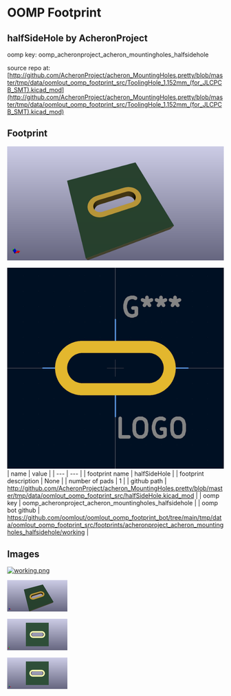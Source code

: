# OOMP Footprint  
## halfSideHole  by AcheronProject  
  
oomp key: oomp_acheronproject_acheron_mountingholes_halfsidehole  
  
source repo at: [http://github.com/AcheronProject/acheron_MountingHoles.pretty/blob/master/tmp/data/oomlout_oomp_footprint_src/ToolingHole_1.152mm_(for_JLCPCB_SMT).kicad_mod](http://github.com/AcheronProject/acheron_MountingHoles.pretty/blob/master/tmp/data/oomlout_oomp_footprint_src/ToolingHole_1.152mm_(for_JLCPCB_SMT).kicad_mod)  
## Footprint  
  
[![working_kicad_pcb_3d.png](working_kicad_pcb_3d_600.png)](working_kicad_pcb_3d.png)  
  
[![working.png](working_600.png)](working.png)  
| name | value | 
| --- | --- | 
| footprint name | halfSideHole | 
| footprint description | None | 
| number of pads | 1 | 
| github path | http://github.com/AcheronProject/acheron_MountingHoles.pretty/blob/master/tmp/data/oomlout_oomp_footprint_src/halfSideHole.kicad_mod | 
| oomp key | oomp_acheronproject_acheron_mountingholes_halfsidehole | 
| oomp bot github | https://github.com/oomlout/oomlout_oomp_footprint_bot/tree/main/tmp/data/oomlout_oomp_footprint_src/footprints/acheronproject_acheron_mountingholes_halfsidehole/working | 
## Images  
  
[![working.png](working_140.png)](working.png)  
  
[![working_kicad_pcb_3d.png](working_kicad_pcb_3d_140.png)](working_kicad_pcb_3d.png)  
  
[![working_kicad_pcb_3d_back.png](working_kicad_pcb_3d_back_140.png)](working_kicad_pcb_3d_back.png)  
  
[![working_kicad_pcb_3d_front.png](working_kicad_pcb_3d_front_140.png)](working_kicad_pcb_3d_front.png)  
